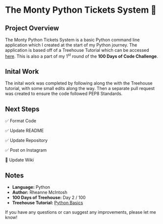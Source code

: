 # The Monty Python Tickets System :snake:

## Project Overview
The Monty Python Tickets System is a basic Python command line application which I created at the start of my Python journey. The application is based off of a Treehouse Tutorial which can be accessed [here](https://teamtreehouse.com/library/the-project). This is also a part of my 1<sup>st</sup> round of the **100 Days of Code Challenge**.

## Inital Work
The inital work was completed by following along the with the Treehouse tutorial, with some small edits along the way. Then a separate pull request was created to ensure the code followed PEP8 Standards.

## Next Steps
:white_check_mark: Format Code

:white_check_mark: Update README

:white_check_mark: Update Repository

:white_check_mark: Post on Instagram

:black_square_button: Update Wiki

## Notes
- **Language:** Python
- **Author:** Rheanne McIntosh
- **100 Days of Treehouse:** Day 2 / 100
- **Treehouse Tutorial:** [Python Basics](https://teamtreehouse.com/library/python-basics-3)

If you have any questions or can suggest any improvements, please let me know!
